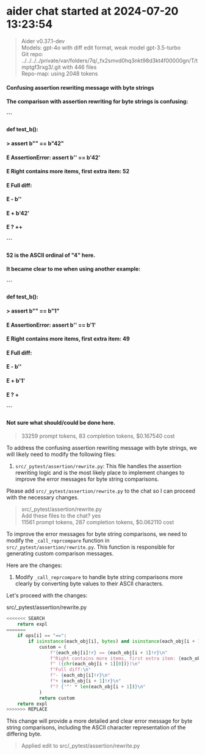 
# aider chat started at 2024-07-20 13:23:54

> Aider v0.37.1-dev  
> Models: gpt-4o with diff edit format, weak model gpt-3.5-turbo  
> Git repo: ../../../../private/var/folders/7q/_fx2smvd0hq3nkt98d3kt4f00000gn/T/tmptgf3rxg3/.git with 446 files  
> Repo-map: using 2048 tokens  

#### Confusing assertion rewriting message with byte strings  
#### The comparison with assertion rewriting for byte strings is confusing:   
#### ```  
####     def test_b():  
#### >       assert b"" == b"42"  
#### E       AssertionError: assert b'' == b'42'  
#### E         Right contains more items, first extra item: 52  
#### E         Full diff:  
#### E         - b''  
#### E         + b'42'  
#### E         ?   ++  
#### ```  
####   
#### 52 is the ASCII ordinal of "4" here.  
####   
#### It became clear to me when using another example:  
####   
#### ```  
####     def test_b():  
#### >       assert b"" == b"1"  
#### E       AssertionError: assert b'' == b'1'  
#### E         Right contains more items, first extra item: 49  
#### E         Full diff:  
#### E         - b''  
#### E         + b'1'  
#### E         ?   +  
#### ```  
####   
#### Not sure what should/could be done here.  
> 33259 prompt tokens, 83 completion tokens, $0.167540 cost  

To address the confusing assertion rewriting message with byte strings, we will likely need to modify the following files:

1. `src/_pytest/assertion/rewrite.py`: This file handles the assertion rewriting logic and is the most likely place to implement changes to improve the error messages for byte string comparisons.

Please add `src/_pytest/assertion/rewrite.py` to the chat so I can proceed with the necessary changes.

> src/_pytest/assertion/rewrite.py  
> Add these files to the chat? yes  
> 11561 prompt tokens, 287 completion tokens, $0.062110 cost  

To improve the error messages for byte string comparisons, we need to modify the `_call_reprcompare` function in `src/_pytest/assertion/rewrite.py`. This function is responsible for generating custom comparison messages.

Here are the changes:

1. Modify `_call_reprcompare` to handle byte string comparisons more clearly by converting byte values to their ASCII characters.

Let's proceed with the changes:

src/_pytest/assertion/rewrite.py
```python
<<<<<<< SEARCH
    return expl
=======
    if ops[i] == "==":
        if isinstance(each_obj[i], bytes) and isinstance(each_obj[i + 1], bytes):
            custom = (
                f"{each_obj[i]!r} == {each_obj[i + 1]!r}\n"
                f"Right contains more items, first extra item: {each_obj[i + 1][0]}"
                f" ({chr(each_obj[i + 1][0])})\n"
                f"Full diff:\n"
                f"- {each_obj[i]!r}\n"
                f"+ {each_obj[i + 1]!r}\n"
                f"? {'^' * len(each_obj[i + 1])}\n"
            )
            return custom
    return expl
>>>>>>> REPLACE
```

This change will provide a more detailed and clear error message for byte string comparisons, including the ASCII character representation of the differing byte.

> Applied edit to src/_pytest/assertion/rewrite.py  
